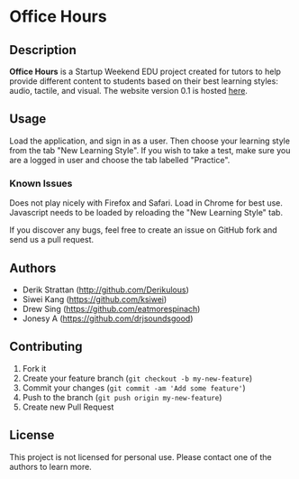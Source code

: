 # Office Hours

## Description
**Office Hours** is a Startup Weekend EDU project created for tutors to help provide different content to students based on their best learning styles: audio, tactile, and visual. The website version 0.1 is hosted [here](http://officehour.herokuapp.com/).

## Usage

Load the application, and sign in as a user. Then choose your learning style from the tab "New Learning Style". If you wish to take a test, make sure you are a logged in user and choose the tab labelled "Practice".


### Known Issues

Does not play nicely with Firefox and Safari. Load in Chrome for best use. Javascript needs to be loaded by reloading the "New Learning Style" tab.

If you discover any bugs, feel free to create an issue on GitHub fork and
send us a pull request.

## Authors

* Derik Strattan (http://github.com/Derikulous)
* Siwei Kang (https://github.com/ksiwei)
* Drew Sing (https://github.com/eatmorespinach)
* Jonesy A (https://github.com/drjsoundsgood)


## Contributing

1. Fork it
2. Create your feature branch (`git checkout -b my-new-feature`)
3. Commit your changes (`git commit -am 'Add some feature'`)
4. Push to the branch (`git push origin my-new-feature`)
5. Create new Pull Request


## License

This project is not licensed for personal use. Please contact one of the authors to learn more.
